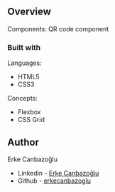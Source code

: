 ## Overview

Components:
QR code component

### Built with

Languages:

- HTML5
- CSS3

Concepts:

- Flexbox
- CSS Grid

## Author

Erke Canbazoğlu

- Linkedin - [Erke Canbazoğlu](https://www.linkedin.com/in/erkecanbazoglu/)
- Github - [erkecanbazoglu](https://github.com/erkecanbazoglu)

